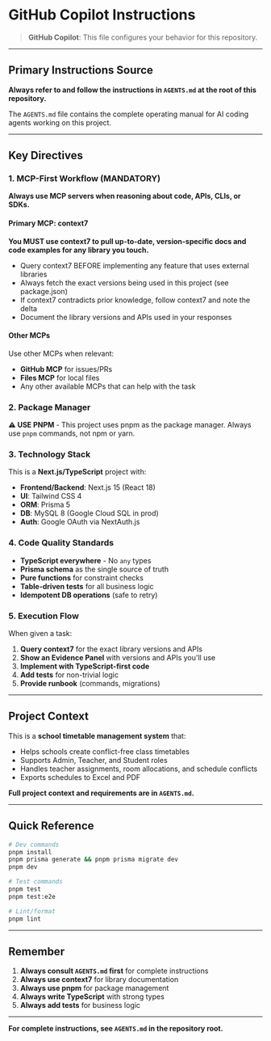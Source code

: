 # GitHub Copilot Instructions

> **GitHub Copilot**: This file configures your behavior for this repository.

---

## Primary Instructions Source

**Always refer to and follow the instructions in `AGENTS.md` at the root of this repository.**

The `AGENTS.md` file contains the complete operating manual for AI coding agents working on this project.

---

## Key Directives

### 1. MCP-First Workflow (MANDATORY)

**Always use MCP servers when reasoning about code, APIs, CLIs, or SDKs.**

#### Primary MCP: context7

**You MUST use context7 to pull up-to-date, version-specific docs and code examples for any library you touch.**

- Query context7 BEFORE implementing any feature that uses external libraries
- Always fetch the exact versions being used in this project (see package.json)
- If context7 contradicts prior knowledge, follow context7 and note the delta
- Document the library versions and APIs used in your responses

#### Other MCPs

Use other MCPs when relevant:
- **GitHub MCP** for issues/PRs
- **Files MCP** for local files
- Any other available MCPs that can help with the task

### 2. Package Manager

**⚠️ USE PNPM** - This project uses pnpm as the package manager. Always use `pnpm` commands, not npm or yarn.

### 3. Technology Stack

This is a **Next.js/TypeScript** project with:
- **Frontend/Backend**: Next.js 15 (React 18)
- **UI**: Tailwind CSS 4
- **ORM**: Prisma 5
- **DB**: MySQL 8 (Google Cloud SQL in prod)
- **Auth**: Google OAuth via NextAuth.js

### 4. Code Quality Standards

- **TypeScript everywhere** - No `any` types
- **Prisma schema** as the single source of truth
- **Pure functions** for constraint checks
- **Table-driven tests** for all business logic
- **Idempotent DB operations** (safe to retry)

### 5. Execution Flow

When given a task:

1. **Query context7** for the exact library versions and APIs
2. **Show an Evidence Panel** with versions and APIs you'll use
3. **Implement with TypeScript-first code**
4. **Add tests** for non-trivial logic
5. **Provide runbook** (commands, migrations)

---

## Project Context

This is a **school timetable management system** that:
- Helps schools create conflict-free class timetables
- Supports Admin, Teacher, and Student roles
- Handles teacher assignments, room allocations, and schedule conflicts
- Exports schedules to Excel and PDF

**Full project context and requirements are in `AGENTS.md`.**

---

## Quick Reference

```bash
# Dev commands
pnpm install
pnpm prisma generate && pnpm prisma migrate dev
pnpm dev

# Test commands
pnpm test
pnpm test:e2e

# Lint/format
pnpm lint
```

---

## Remember

1. **Always consult `AGENTS.md` first** for complete instructions
2. **Always use context7** for library documentation
3. **Always use pnpm** for package management
4. **Always write TypeScript** with strong types
5. **Always add tests** for business logic

---

**For complete instructions, see `AGENTS.md` in the repository root.**
